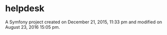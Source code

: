 helpdesk
========

A Symfony project created on December 21, 2015, 11:33 pm and modified on August 23, 2016 15:05 pm.
